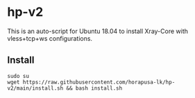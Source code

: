 # hp-v2
This is an auto-script for Ubuntu 18.04 to install Xray-Core with vless+tcp+ws configurations.

## Install
```
sudo su 
wget https://raw.githubusercontent.com/horapusa-lk/hp-v2/main/install.sh && bash install.sh
```

## 
